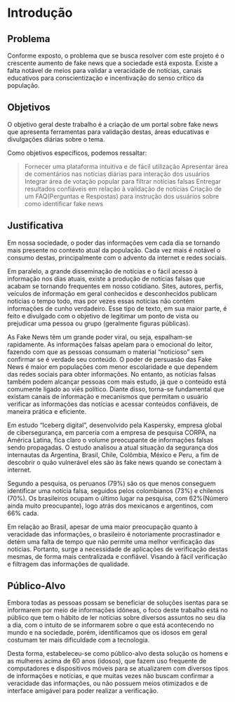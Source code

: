 # Introdução

## Problema
Conforme exposto, o problema que se busca resolver com este projeto é o crescente aumento de fake news que a sociedade está exposta. Existe a falta notável de meios para validar a veracidade de notícias, canais educativos para conscientização e incentivação do senso crítico da população.


## Objetivos

O objetivo geral deste trabalho é a criação de um portal sobre fake news que apresenta ferramentas para validação destas, áreas educativas e divulgações diárias sobre o tema. 

Como objetivos específicos, podemos ressaltar:
>Fornecer uma plataforma intuitiva e de fácil utilização
>Apresentar área de comentários nas notícias diárias para interação dos usuários
>Integrar área de votação popular para filtrar notícias falsas
>Entregar resultados confiáveis em relação à validação de notícias
>Criação de um FAQ(Perguntas e Respostas) para instrução dos usuários sobre como identificar fake news


## Justificativa

Em nossa sociedade, o poder das informações vem cada dia se tornando mais presente no contexto atual da população. Cada vez mais é notável o consumo destas, principalmente com o advento da internet e redes sociais.

Em paralelo, a grande disseminação de notícias e o fácil acesso à informação nos dias atuais, existe a produção de notícias falsas que acabam se tornando frequentes em nosso cotidiano. Sites, autores, perfis, veículos de informação em geral conhecidos e  desconhecidos publicam notícias o tempo todo, mas por vezes essas notícias não contém informações de cunho verdadeiro. Esse tipo de texto, em sua maior parte, é feito e divulgado com o objetivo de legitimar um ponto de vista ou prejudicar uma pessoa ou grupo (geralmente figuras públicas).

As Fake News têm um grande poder viral, ou seja, espalham-se rapidamente. As informações falsas apelam para o emocional do leitor, fazendo com que as pessoas consumam o material “noticioso” sem confirmar se é verdade seu conteúdo.
O poder de persuasão das Fake News é maior em populações com menor escolaridade e que dependem das redes sociais para obter informações. No entanto, as notícias falsas também podem alcançar pessoas com mais estudo, já que o conteúdo está comumente ligado ao viés político.
Diante disso, torna-se fundamental que existam canais de informação e mecanismos que permitam o usuário verificar as informações das notícias e acessar conteúdos confiáveis, de maneira prática e eficiente.


Em estudo “Iceberg digital”, desenvolvido pela Kaspersky, empresa global de cibersegurança, em parceria com a empresa de pesquisa CORPA, na América Latina, fica claro o volume preocupante de informações falsas sendo propagadas. O estudo analisou a atual situação da segurança dos internautas da Argentina, Brasil, Chile, Colômbia, México e Peru, a fim de descobrir o quão vulnerável eles são às fake news quando se conectam à internet. 

Segundo a pesquisa, os peruanos (79%) são os que menos conseguem identificar uma notícia falsa, seguidos pelos colombianos (73%) e chilenos (70%). Os brasileiros ocupam o último lugar na pesquisa, com 62%(Número ainda muito preocupante), logo atrás dos mexicanos e argentinos, com 66% cada.

Em relação ao Brasil, apesar de uma maior preocupação quanto à veracidade das informações, o brasileiro é notoriamente procrastinador e detém uma falta de tempo que não permite uma melhor verificação das notícias. Portanto, surge a necessidade de aplicações de verificação destas mesmas, de forma mais centralizada e confiável. Visando à fácil verificação e filtragem das informações de qualidade.


## Público-Alvo

Embora todas as pessoas possam se beneficiar de soluções isentas para se informarem por meio de informações idôneas, o foco deste trabalho está no público que tem o hábito de ler notícias sobre diversos assuntos no seu dia a dia, com o intuito de se informarem sobre  o que está acontecendo no mundo e na sociedade, porém, identificamos que os idosos em geral costumam ter mais dificuldade com a tecnologia.

Desta forma, estabeleceu-se como público-alvo desta solução os homens e as mulheres acima de 60 anos (idosos), que fazem uso frequente de computadores e dispositivos móveis para se atualizarem com diversos tipos de informações e notícias, e que muitas vezes não buscam confirmar a veracidade das informações, ou não possuem meios otimizados e de interface amigável para poder realizar a verificação.

 
